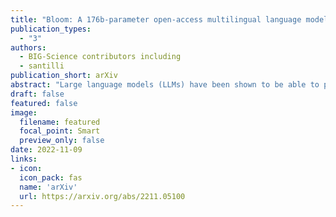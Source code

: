 ```yaml
---
title: "Bloom: A 176b-parameter open-access multilingual language model"
publication_types:
  - "3"
authors:
  - BIG-Science contributors including
  - santilli
publication_short: arXiv
abstract: "Large language models (LLMs) have been shown to be able to perform new tasks based on a few demonstrations or natural language instructions. While these capabilities have led to widespread adoption, most LLMs are developed by resource-rich organizations and are frequently kept from the public. As a step towards democratizing this powerful technology, we present BLOOM, a 176B-parameter open-access language model designed and built thanks to a collaboration of hundreds of researchers. BLOOM is a decoder-only Transformer language model that was trained on the ROOTS corpus, a dataset comprising hundreds of sources in 46 natural and 13 programming languages (59 in total). We find that BLOOM achieves competitive performance on a wide variety of benchmarks, with stronger results after undergoing multitask prompted finetuning. To facilitate future research and applications using LLMs, we publicly release our models and code under the Responsible AI License."
draft: false
featured: false
image:
  filename: featured
  focal_point: Smart
  preview_only: false
date: 2022-11-09
links:
- icon:
  icon_pack: fas
  name: 'arXiv'
  url: https://arxiv.org/abs/2211.05100
---
```

